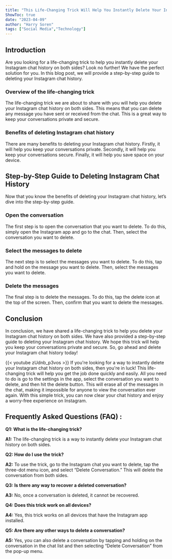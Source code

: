 ```yaml
---
title: "This Life-Changing Trick Will Help You Instantly Delete Your Instagram Chat History On Both Sides!"
ShowToc: true 
date: "2023-04-09"
author: "Harry Soren" 
tags: ["Social Media","Technology"]
---
```

## Introduction

Are you looking for a life-changing trick to help you instantly delete your Instagram chat history on both sides? Look no further! We have the perfect solution for you. In this blog post, we will provide a step-by-step guide to deleting your Instagram chat history.

### Overview of the life-changing trick

The life-changing trick we are about to share with you will help you delete your Instagram chat history on both sides. This means that you can delete any message you have sent or received from the chat. This is a great way to keep your conversations private and secure. 

### Benefits of deleting Instagram chat history

There are many benefits to deleting your Instagram chat history. Firstly, it will help you keep your conversations private. Secondly, it will help you keep your conversations secure. Finally, it will help you save space on your device. 

## Step-by-Step Guide to Deleting Instagram Chat History

Now that you know the benefits of deleting your Instagram chat history, let’s dive into the step-by-step guide. 

### Open the conversation

The first step is to open the conversation that you want to delete. To do this, simply open the Instagram app and go to the chat. Then, select the conversation you want to delete. 

### Select the messages to delete

The next step is to select the messages you want to delete. To do this, tap and hold on the message you want to delete. Then, select the messages you want to delete. 

### Delete the messages

The final step is to delete the messages. To do this, tap the delete icon at the top of the screen. Then, confirm that you want to delete the messages. 

## Conclusion

In conclusion, we have shared a life-changing trick to help you delete your Instagram chat history on both sides. We have also provided a step-by-step guide to deleting your Instagram chat history. We hope this trick will help you keep your conversations private and secure. So, go ahead and delete your Instagram chat history today!

{{< youtube zUdnb_p3vos >}} 
If you're looking for a way to instantly delete your Instagram chat history on both sides, then you're in luck! This life-changing trick will help you get the job done quickly and easily. All you need to do is go to the settings in the app, select the conversation you want to delete, and then hit the delete button. This will erase all of the messages in the chat, making it impossible for anyone to view the conversation ever again. With this simple trick, you can now clear your chat history and enjoy a worry-free experience on Instagram.

## Frequently Asked Questions (FAQ) :
**Q1: What is the life-changing trick?**

**A1:** The life-changing trick is a way to instantly delete your Instagram chat history on both sides.

**Q2: How do I use the trick?**

**A2:** To use the trick, go to the Instagram chat you want to delete, tap the three-dot menu icon, and select “Delete Conversation.” This will delete the conversation from both sides.

**Q3: Is there any way to recover a deleted conversation?**

**A3:** No, once a conversation is deleted, it cannot be recovered.

**Q4: Does this trick work on all devices?**

**A4:** Yes, this trick works on all devices that have the Instagram app installed.

**Q5: Are there any other ways to delete a conversation?**

**A5:** Yes, you can also delete a conversation by tapping and holding on the conversation in the chat list and then selecting “Delete Conversation” from the pop-up menu.


